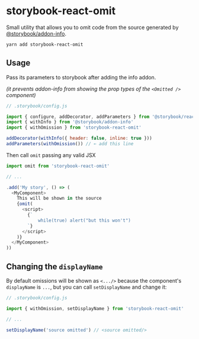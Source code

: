 # storybook-react-omit

Small utility that allows you to omit code from the source generated by [@storybook/addon-info](https://github.com/storybooks/storybook/tree/next/addons/info).

```bash
yarn add storybook-react-omit
```

## Usage

Pass its parameters to storybook after adding the info addon.

_(it prevents addon-info from showing the prop types of the `<Omitted />` component)_

```js
// .storybook/config.js

import { configure, addDecorator, addParameters } from '@storybook/react'
import { withInfo } from '@storybook/addon-info'
import { withOmission } from 'storybook-react-omit'

addDecorator(withInfo({ header: false, inline: true }))
addParameters(withOmission()) // ← add this line
```

Then call `omit` passing any valid JSX

```js
import omit from 'storybook-react-omit'

// ...

.add('My story', () => (
  <MyComponent>
    This will be shown in the source
    {omit(
      <script>
        {`
            while(true) alert("but this won't")
        `}
      </script>
    )}
  </MyComponent>
))
```

## Changing the `displayName`

By default omissions will be shown as `<.../>` because the component's `displayName` is `...`, but you can call
`setDisplayName` and change it:

```js
// .storybook/config.js

import { withOmission, setDisplayName } from 'storybook-react-omit'

// ...

setDisplayName('source omitted') // <source omitted/>
```
